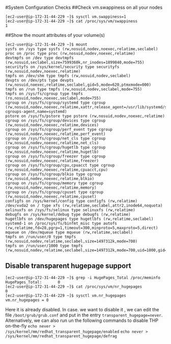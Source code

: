 #System Configuration Checks
##Check vm.swappiness on all your nodes
```
[ec2-user@ip-172-31-44-229 ~]$ sysctl vm.swappiness=1
[ec2-user@ip-172-31-44-229 ~]$ cat /proc/sys/vm/swappiness
1
```
##Show the mount attributes of your volume(s)
```
[ec2-user@ip-172-31-44-229 ~]$ mount
sysfs on /sys type sysfs (rw,nosuid,nodev,noexec,relatime,seclabel)
proc on /proc type proc (rw,nosuid,nodev,noexec,relatime)
devtmpfs on /dev type devtmpfs (rw,nosuid,seclabel,size=7599360k,nr_inodes=1899840,mode=755)
securityfs on /sys/kernel/security type securityfs (rw,nosuid,nodev,noexec,relatime)
tmpfs on /dev/shm type tmpfs (rw,nosuid,nodev,seclabel)
devpts on /dev/pts type devpts (rw,nosuid,noexec,relatime,seclabel,gid=5,mode=620,ptmxmode=000)
tmpfs on /run type tmpfs (rw,nosuid,nodev,seclabel,mode=755)
tmpfs on /sys/fs/cgroup type tmpfs (ro,nosuid,nodev,noexec,seclabel,mode=755)
cgroup on /sys/fs/cgroup/systemd type cgroup (rw,nosuid,nodev,noexec,relatime,xattr,release_agent=/usr/lib/systemd/systemd-cgroups-agent,name=systemd)
pstore on /sys/fs/pstore type pstore (rw,nosuid,nodev,noexec,relatime)
cgroup on /sys/fs/cgroup/devices type cgroup (rw,nosuid,nodev,noexec,relatime,devices)
cgroup on /sys/fs/cgroup/perf_event type cgroup (rw,nosuid,nodev,noexec,relatime,perf_event)
cgroup on /sys/fs/cgroup/net_cls type cgroup (rw,nosuid,nodev,noexec,relatime,net_cls)
cgroup on /sys/fs/cgroup/hugetlb type cgroup (rw,nosuid,nodev,noexec,relatime,hugetlb)
cgroup on /sys/fs/cgroup/freezer type cgroup (rw,nosuid,nodev,noexec,relatime,freezer)
cgroup on /sys/fs/cgroup/cpu,cpuacct type cgroup (rw,nosuid,nodev,noexec,relatime,cpuacct,cpu)
cgroup on /sys/fs/cgroup/blkio type cgroup (rw,nosuid,nodev,noexec,relatime,blkio)
cgroup on /sys/fs/cgroup/memory type cgroup (rw,nosuid,nodev,noexec,relatime,memory)
cgroup on /sys/fs/cgroup/cpuset type cgroup (rw,nosuid,nodev,noexec,relatime,cpuset)
configfs on /sys/kernel/config type configfs (rw,relatime)
/dev/xvda2 on / type xfs (rw,relatime,seclabel,attr2,inode64,noquota)
selinuxfs on /sys/fs/selinux type selinuxfs (rw,relatime)
debugfs on /sys/kernel/debug type debugfs (rw,relatime)
hugetlbfs on /dev/hugepages type hugetlbfs (rw,relatime,seclabel)
systemd-1 on /proc/sys/fs/binfmt_misc type autofs (rw,relatime,fd=28,pgrp=1,timeout=300,minproto=5,maxproto=5,direct)
mqueue on /dev/mqueue type mqueue (rw,relatime,seclabel)
tmpfs on /run/user/0 type tmpfs (rw,nosuid,nodev,relatime,seclabel,size=1497312k,mode=700)
tmpfs on /run/user/1000 type tmpfs (rw,nosuid,nodev,relatime,seclabel,size=1497312k,mode=700,uid=1000,gid=1000)
```
## Disable transparent hugepage support
```
[ec2-user@ip-172-31-44-229 ~]$ grep -i HugePages_Total /proc/meminfo 
HugePages_Total:       0
[ec2-user@ip-172-31-44-229 ~]$ cat /proc/sys/vm/nr_hugepages 
0
[ec2-user@ip-172-31-44-229 ~]$ sysctl vm.nr_hugepages
vm.nr_hugepages = 0
```
Here it is already disabled. In case. we want to disable it , we can edit the file `/boot/grub/grub.conf` and put in the entry `transparent_hugepage=never`. Alternatively, we can also run un the following commands to disable THP on-the-fly
`echo never > /sys/kernel/mm/redhat_transparent_hugepage/enabled`
`echo never > /sys/kernel/mm/redhat_transparent_hugepage/defrag`

